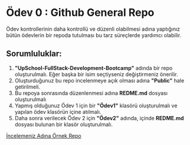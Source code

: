 # Ödev 0 : Github General Repo

Ödev kontrollerinin daha kontrollü ve düzenli olabilmesi adına yaptığınız bütün ödevlerin bir repoda tutulması bu tarz süreçlerde yardımcı olabilir.


## Sorumluluklar:

1. **"UpSchool-FullStack-Development-Bootcamp"** adında bir repo oluşturulmalı. Eğer başka bir isim seçtiyseniz değiştirmeniz önerilir.
2. Oluşturduğunuz bu repo incelenmeye açık olması adına **"Public"** hale getirilmeli.
3. Bu repoya sonrasında düzenlenmesi adına **REDME.md** dosyası oluşturulmalı
4. Yapmış olduğunuz Ödev 1 için bir **"Ödev1"** klasörü oluşturulmalı ve yapılan ödev klasörün içine atılmalı.
5. Daha sonra verilecek Ödev 2 için **"Ödev2"** adında, içinde **REDME.md** dosyası bulunan bir klasör oluşturulmalı.


[İncelemeniz Adına Örnek Repo](https://github.com/serkanalc/UpSchool-FullStack-Development-Bootcamp)
